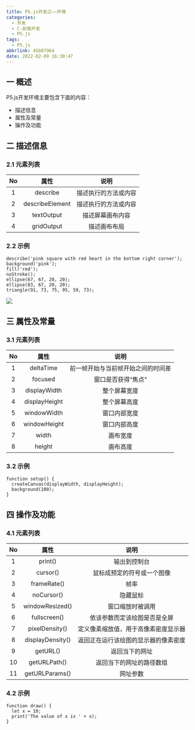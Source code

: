 ```yaml
---
title: P5.js开发之——环境
categories:
  - 开发
  - C-前端开发
  - P5.js
tags:
  - P5.js
abbrlink: 45b07964
date: 2022-02-09 16:30:47
---
```

## 一 概述

P5.js开发环境主要包含下面的内容：

* 描述信息
* 属性及常量
* 操作及功能

<!--more-->

## 二 描述信息

### 2.1 元素列表

|  No  |      属性       |         说明         |
| :--: | :-------------: | :------------------: |
|  1   |    describe     | 描述执行的方法或内容 |
|  2   | describeElement | 描述执行的方法或内容 |
|  3   |   textOutput    |   描述屏幕画布内容   |
|  4   |   gridOutput    |     描述画布布局     |

### 2.2 示例

```
describe('pink square with red heart in the bottom right corner');
background('pink');
fill('red');
noStroke();
ellipse(67, 67, 20, 20);
ellipse(83, 67, 20, 20);
triangle(91, 73, 75, 95, 59, 73);
```

![][1]

## 三 属性及常量

### 3.1 元素列表

|  No  |     属性      |                说明                |
| :--: | :-----------: | :--------------------------------: |
|  1   |   deltaTime   | 前一帧开始与当前帧开始之间的时间差 |
|  2   |    focused    |         窗口是否获得“焦点”         |
|  3   | displayWidth  |            整个屏幕宽度            |
|  4   | displayHeight |            整个屏幕高度            |
|  5   |  windowWidth  |            窗口内部宽度            |
|  6   | windowHeight  |            窗口内部高度            |
|  7   |     width     |              画布宽度              |
|  8   |    height     |              画布高度              |

### 3.2 示例

```
function setup() {
  createCanvas(displayWidth, displayHeight);
  background(100);
}
```

## 四 操作及功能

### 4.1 元素列表

|  No  |       属性       |                 说明                 |
| :--: | :--------------: | :----------------------------------: |
|  1   |     print()      |             输出到控制台             |
|  2   |     cursor()     |      鼠标成预定的符号或一个图像      |
|  3   |   frameRate()    |                 帧率                 |
|  4   |    noCursor()    |               隐藏鼠标               |
|  5   | windowResized()  |           窗口缩放时被调用           |
|  6   |   fullscreen()   |     依该参数而定该绘图是否是全屏     |
|  7   |  pixelDensity()  | 定义像素缩放值，用于高像素密度显示器 |
|  8   | displayDensity() | 返回正在运行该绘图的显示器的像素密度 |
|  9   |     getURL()     |            返回当下的网址            |
|  10  |   getURLPath()   |       返回当下的网址的路径数组       |
|  11  |  getURLParams()  |               网址参数               |

### 4.2 示例

```
function draw() {
  let x = 10;
  print('The value of x is ' + x);
}
```


[1]:https://cdn.jsdelivr.net/gh/PGzxc/CDN@master/blog-p5js/p5js-environment-describe-sample.png
